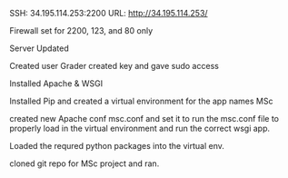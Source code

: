 SSH: 34.195.114.253:2200
URL: http://34.195.114.253/

Firewall set for 2200, 123, and 80 only

Server Updated

Created user Grader created key and gave sudo access

Installed Apache & WSGI

Installed Pip and created a virtual environment for the app names MSc

created new Apache conf msc.conf and set it to run the msc.conf file to properly load in the virtual environment and run the correct wsgi app.

Loaded the requred python packages into the virtual env.

cloned git repo for MSc project and ran.
